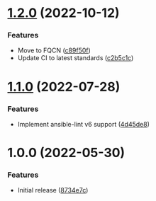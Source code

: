# [1.2.0](https://github.com/de-it-krachten/ansible-role-redis/compare/v1.1.0...v1.2.0) (2022-10-12)


### Features

* Move to FQCN ([c89f50f](https://github.com/de-it-krachten/ansible-role-redis/commit/c89f50fc83b22fdafb4899e0dd9b72cb6fd04311))
* Update CI to latest standards ([c2b5c1c](https://github.com/de-it-krachten/ansible-role-redis/commit/c2b5c1ccf39b81eeb6e8fda811f32ead8e345309))

# [1.1.0](https://github.com/de-it-krachten/ansible-role-redis/compare/v1.0.0...v1.1.0) (2022-07-28)


### Features

* Implement ansible-lint v6 support ([4d45de8](https://github.com/de-it-krachten/ansible-role-redis/commit/4d45de81632950bc667203bf90022da9fefb81d8))

# 1.0.0 (2022-05-30)


### Features

* Initial release ([8734e7c](https://github.com/de-it-krachten/ansible-role-redis/commit/8734e7c069aca2c441b66f2316179e936276b20a))
